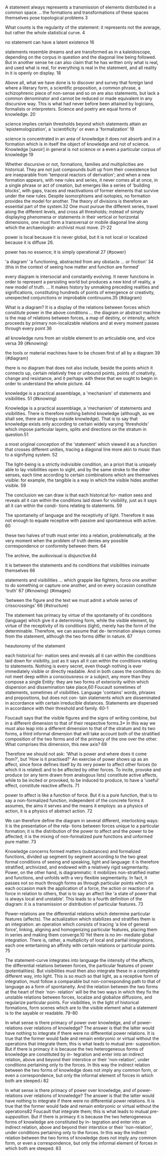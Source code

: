 A statement always represents a transmission of elements distributed in a common space. .. the formations and transformations of these spaces themselves pose topological problems 3

What counts is the regularity of the statement: it represents not the average, but rather the whole statistical curve. 4

no statement can have a latent existence 16

statements resemble dreams and are transformed as in a kaleidoscope, depending on the corpus in question and the diagonal line being followed. But in another sense he can also claim that he has written only what is real, and used what is real, for everything is real in the statement, and all reality in it is openly on display. 18

Above all, what we have done is to discover and survey that foreign land where a literary form, a scientific proposition, a common phrase, a schizophrenic piece of non-sense and so on are also statements, but lack a common denominator and cannot be reduced or made equivalent in any discursive way. This is what had never before been attained by logicians, formalists or interpreters. Science and poetry are equal forms of knowledge. 20

science implies certain thresholds beyond which statements attain an 'epistemologization', a 'scientificity' or even a 'formalization' 19

science is concentrated in an area of knowledge it does not absorb and in a formation which is in itself the object of knowledge and not of science. Knowledge [savoir] in general is not science or a even a particular corpus of knowledge 19

Whether discursive or not, formations, families and multiplicities are historical. They are not just compounds built up from their coexistence but are inseparable from 'temporal reactors of derivation'; and when a new formation appears, with new rules and series, it never comes all at once, in a single phrase or act of creation, but emerges like a series of 'building blocks', with gaps, traces and reactivations of former elements that survive under the new rules. Despite isomorphisms and isotopies, no formation provides the model for another. The theory of divisions is therefore an essential part of the system.32 One must pursue the different series, travel along the different levels, and cross all thresholds; instead of simply displaying phenomena or statements in their vertical or horizontal dimensions, one must form a transversal or mobile diagonal line along which the archaeologist- archivist must move. 21-22

power is local because it is never global, but it is not local or localized because it is diffuse 26. 

power has no essence; it is simply operational 27 {#power}

'a diagram' 'a functioning, abstracted from any obstacle ... or friction' 34
(this in the context of seeing how matter and function are formed'

every diagram is intersocial and constantly evolving. It never functions in order to represent a persisting world but produces a new kind of reality, a new model of truth. ... It makes history by unmaking preceding realities and significations, constituting hundreds of points of emergence or creativity, unexpected conjunctions or improbable continuums.35 {#diagram}

What is a diagram? It is a display of the relations between forces which constitute power in the above conditions ... the diagram or abstract machine is the map of relations between forces, a map of destiny, or intensity, which proceeds by primary non-localizable relations and at every moment passes through every point 36 

all knowledge runs from an visible element to an articulable one, and vice versa 39 {#knowing}

the tools or material machines have to be chosen first of all by a diagram 39 {#diagram}

there is no diagram that does not also include, beside the points which it connects up, certain relatively free or unbound points, points of creativity, change and resistance, and it perhaps with these that we ought to begin in order to understand the whole picture. 44

knowledge is a practical assemblage, a 'mechanism' of statements and visibilities. 51 {#knowing}

Knowledge is a practical assemblage, a 'mechanism' of statements and visibilities. There is therefore nothing behind knowledge (although, as we shall see, there are things outside knowledge). That is to say that knowledge exists only according to certain widely varying 'thresholds' which impose particular layers, splits and directions on the stratum in question.51

a most original conception of the 'statement' which viewed it as a function that crosses different unities, tracing a diagonal line more akin to music than to a signifying system. 52

The light-being is a strictly indivisible condition, an a priori that is uniquely able to lay visibilities open to sight, and by the same stroke to the other senses, each time according to certain combinations which are themselves visible: for example, the tangible is a way in which the visible hides another visible. 59

The conclusion we can draw is that each historical for- mation sees and reveals all it can within the conditions laid down for visibility, just as it says all it can within the condi- tions relating to statements. 59

The spontaneity of language and the receptivity of light. Therefore it was not enough to equate receptive with passive and spontaneous with active. 60 


these two halves of truth must enter into a relation, problematically, at the very moment when the problem of truth denies any possible correspondence or conformity between them. 64

The archive, the audiovisual is disjunctive.64

it is between the statements and its conditions that visibilities insinuate themselves 66

statements and visibilities ... which grapple like fighters, force one another to do something or capture one another, and on every occasion constitute 'truth' 67 {#knowing} {#images}

'between the figure and the text we must admit a whole series of crisscrossings' 66 {#structure}

The statement has primacy by virtue of the spontaneity of its conditions (language) which give it a determining form, while the visible element, by virtue of the receptivity of its conditions (light), merely has the form of the determinable. Therefore, we can assume that de- termination always comes from the statement, although the two forms differ in nature. 67

heautonomy of the statement

each historical for- mation sees and reveals all it can within the conditions laid down for visibility, just as it says all it can within the conditions relating to statements. Nothing is every secret, even though nothing is ever immediately visible or directly readable. And in both cases the conditions do not meet deep within a consciousness or a subject, any more than they compose a single Entity: they are two forms of exteriority within which dispersion and dissemination take place,60 Foucault sometimes of statements, sometimes of visibilities. Language 'contains' words, phrases and propositions, but does not con- tain statements which are disseminated in accordance with certain irreducible distances. Statements are dispersed in accordance with their threshold and family. 60-1 

Foucault says that the visible figures and the signs of writing combine, but in a different dimension to that of their respective forms.3* In this way we must also leap into a different dimension to that of the stratum and its two forms, a third informal dimension that will take account both of the stratified composition of the two forms and of the primacy of the one over the other. What comprises this dimension, this new axis? 69

Therefore we should not ask: 'What is power and where does it come from?', but 'How is it practised?' An exercise of power shows up as an affect, since force defines itself by its very power to affect other forces (to which it is related) and to be affected by other forces. To incite, provoke and produce (or any term drawn from analogous lists) constitute active affects, while to be incited or provoked, to be induced to produce, to have a 'useful' effect, constitute reactive affects. 71

power to affect is like a function of force. But it is a pure function, that is to say a non-formalized function, independent of the concrete forms it assumes, the aims it serves and the means it employs: as a physics of action, it is a physics of abstract action. 72

We can therefore define the diagram in several different, interlocking ways: it is the presentation of the rela- tions between forces unique to a particular formation; it is the distribution of the power to affect and the power to be affected; it is the mixing of non-formalized pure functions and unformed pure matter. 73

Knowledge concerns formed matters (substances) and formalized functions, divided up segment by segment according to the two great formal conditions of seeing and speaking, light and language: it is therefore stratified, archivized, and endowed with a relatively rigid segmentarity. Power, on the other hand, is diagrammatic: it mobilizes non-stratified matter and functions, and unfolds with a very flexible segmentarity. In fact, it passes not so much through forms as through particular points which on each occasion mark the application of a force, the action or reaction of a force in relation to others, that is to say an affect like 'a state of power that is always local and unstable'. This leads to a fourth definition of the diagram: it is a transmission or distribution of particular features. 73

Power-relations are the differential relations which determine particular features (affects). The actualization which stabilizes and stratifies them is an integration: an operation which consists of tracing 'a line of general force', linking, aligning and homogenizing particular features, placing them in series and making them converge.10 Yet there is no im- mediate global integration. There is, rather, a multiplicity of local and partial integrations, each one entertaining an affinity with certain relations or particular points. 75 

The statement-curve integrates into language the intensity of the affects, the differential relations between forces, the particular features of power (potentialities). But visibilities must then also integrate these in a completely different way, into light. This is so much so that light, as a receptive form of  integration, must follow a comparable but non-corresponding path to that of language as a form of spontaneity. And the relation between the two forms at the heart of their 'non- relation' will be the two ways in which they fix the unstable relations between forces, localize and globalize diffusions, and regularize particular points. For visibilities, in the light of historical formations, form scenes which are to the visible element what a statement is to the sayable or readable. 79-80


In what sense is there primacy of power over knowledge, and of power-relations over relations of knowledge? The answer is that the latter would have nothing to integrate if there were no differential power relations. It is true that the former would fade and remain embryonic or virtual without the operations that integrate them; this is what leads to mutual pre- supposition. But if there is primacy it is because the two heterogeneous forms of knowledge are constituted by in- tegration and enter into an indirect relation, above and beyond their interstice or their 'non-relation', under conditions pertaining only to the forces. In this way the indirect relation between the two forms of knowledge does not imply any common form, or even a correspondence, but only the informal element of forces in which both are steeped.i 82

In what sense is there primacy of power over knowledge, and of power-relations over relations of knowledge? The answer is that the latter would have nothing to integrate if there were no differential power relations. It is true that the former would fade and remain embryonic or virtual without the operations82 Foucault that integrate them; this is what leads to mutual pre- supposition. But if there is primacy it is because the two heterogeneous forms of knowledge are constituted by in- tegration and enter into an indirect relation, above and beyond their interstice or their 'non-relation', under conditions pertaining only to the forces. In this way the indirect relation between the two forms of knowledge does not imply any common form, or even a correspondence, but only the informal element of forces in which both are steeped. 83
